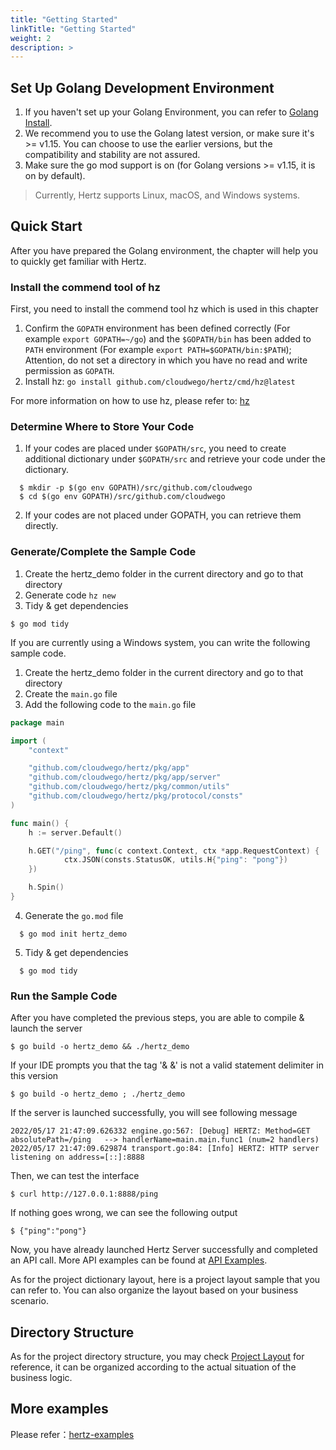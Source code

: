 ```yaml
---
title: "Getting Started"
linkTitle: "Getting Started"
weight: 2
description: >
---
```


## Set Up Golang Development Environment
1. If you haven't set up your Golang Environment, you can refer to [Golang Install](https://golang.org/doc/install).
2. We recommend you to use the Golang latest version, or make sure it's >= v1.15. You can choose to use the earlier versions, but the compatibility and stability are not assured.
3. Make sure the go mod support is on (for Golang versions >= v1.15, it is on by default).

>Currently, Hertz supports Linux, macOS, and Windows systems.

## Quick Start
After you have prepared the Golang environment, the chapter will help you to quickly get familiar with Hertz.

### Install the commend tool of hz
First, you need to install the commend tool hz which is used in this chapter
1. Confirm the `GOPATH` environment has been defined correctly (For example `export GOPATH=~/go`)
and the `$GOPATH/bin` has been added to `PATH` environment (For example `export PATH=$GOPATH/bin:$PATH`);
Attention, do not set a directory in which you have no read and write permission as `GOPATH`.
2. Install hz: `go install github.com/cloudwego/hertz/cmd/hz@latest`

For more information on how to use hz, please refer to: [hz](https://www.cloudwego.io/zh/docs/hertz/tutorials/toolkit/toolkit/)

### Determine Where to Store Your Code
1. If your codes are placed under `$GOPATH/src`, you need to create additional dictionary under `$GOPATH/src` and retrieve your code under the dictionary.
```console
  $ mkdir -p $(go env GOPATH)/src/github.com/cloudwego
  $ cd $(go env GOPATH)/src/github.com/cloudwego
```
2. If your codes are not placed under GOPATH, you can retrieve them directly.

### Generate/Complete the Sample Code
1. Create the hertz_demo folder in the current directory and go to that directory
2. Generate code `hz new`
3. Tidy & get dependencies
```console
$ go mod tidy
```
If you are currently using a Windows system, you can write the following sample code.

1. Create the hertz_demo folder in the current directory and go to that directory
2. Create the `main.go` file
3. Add the following code to the `main.go` file
```go
package main

import (
    "context"

    "github.com/cloudwego/hertz/pkg/app"
    "github.com/cloudwego/hertz/pkg/app/server"
    "github.com/cloudwego/hertz/pkg/common/utils"
    "github.com/cloudwego/hertz/pkg/protocol/consts"
)

func main() {
    h := server.Default()

    h.GET("/ping", func(c context.Context, ctx *app.RequestContext) {
            ctx.JSON(consts.StatusOK, utils.H{"ping": "pong"})
    })

    h.Spin()
}
```

4. Generate the `go.mod` file
```console
  $ go mod init hertz_demo
```
5. Tidy & get dependencies
```console
  $ go mod tidy
```

### Run the Sample Code
After you have completed the previous steps, you are able to compile & launch the server
```console
$ go build -o hertz_demo && ./hertz_demo
```
If your IDE prompts you  that the tag '& &' is not a valid statement delimiter in this version
```console
$ go build -o hertz_demo ; ./hertz_demo
```
If the server is launched successfully, you will see following message
```console
2022/05/17 21:47:09.626332 engine.go:567: [Debug] HERTZ: Method=GET    absolutePath=/ping   --> handlerName=main.main.func1 (num=2 handlers)
2022/05/17 21:47:09.629874 transport.go:84: [Info] HERTZ: HTTP server listening on address=[::]:8888
```
Then, we can test the interface
```console
$ curl http://127.0.0.1:8888/ping
```
If nothing goes wrong, we can see the following output
```console
$ {"ping":"pong"}
```
Now, you have already launched Hertz Server successfully and completed an API call. More API examples can be found at [API Examples](https://pkg.go.dev/github.com/cloudwego/hertz).

As for the project dictionary layout, here is a project layout sample that you can refer to. You can also organize the layout based on your business scenario.

## Directory Structure
As for the project directory structure, you may check [Project Layout](https://github.com/golang-standards/project-layout) for reference,
it can be organized according to the actual situation of the business logic.

## More examples
Please refer：[hertz-examples](https://github.com/cloudwego/hertz-examples)
